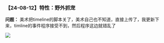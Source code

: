 ### 【24-08-12】特性：野外抓宠
**问题：** 美术把timeline的脚本关了，美术自己也不知道，直接上传了，我更新下来，timline的事件程序接受不到，然后程序这边就错乱了  

![](https://cdn.nlark.com/yuque/0/2024/png/12926950/1723434438173-31901c74-e997-463b-baea-9187fc503184.png)

